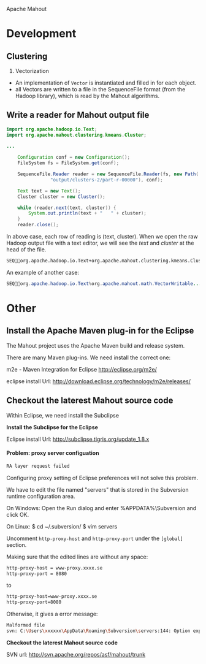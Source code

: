 Apache Mahout

# Development #

## Clustering ##

  1. Vectorization
  * An implementation of `Vector` is instantiated and filled in for each object.
  * all Vectors are written to a file in the SequenceFile format (from the Hadoop library), which is read by the Mahout algorithms.


## Write a reader for Mahout output file ##

```java
import org.apache.hadoop.io.Text;
import org.apache.mahout.clustering.kmeans.Cluster;

...
	
	Configuration conf = new Configuration();
	FileSystem fs = FileSystem.get(conf);

	SequenceFile.Reader reader = new SequenceFile.Reader(fs, new Path(
				"output/clusters-2/part-r-00000"), conf);

	Text text = new Text();
	Cluster cluster = new Cluster();

	while (reader.next(text, cluster)) {
		System.out.println(text + "   " + cluster);
	}
	reader.close();
```

In above case, each row of reading is (text, cluster). When we open the raw Hadoop output file with a text editor, we will see the _text_ and _cluster_ at the head of the file.

```bash
SEQorg.apache.hadoop.io.Text+org.apache.mahout.clustering.kmeans.Cluster...
```

An example of another case:
```java
SEQorg.apache.hadoop.io.Text%org.apache.mahout.math.VectorWritable...
```

# Other #

## Install the Apache Maven plug-in for the Eclipse ##

The Mahout project uses the Apache Maven build and release system.

There are many Maven plug-ins. We need install the correct one:

m2e - Maven Integration for Eclipse
http://eclipse.org/m2e/

eclipse install Url:
http://download.eclipse.org/technology/m2e/releases/


## Checkout the laterest Mahout source code ##

Within Eclipse, we need install the Subclipse

**Install the Subclipse for the Eclipse**

Eclipse install Url:
http://subclipse.tigris.org/update_1.8.x

#### Problem: proxy server configuation ####

```bash
RA layer request failed
```

Configuring proxy setting of Eclipse preferences will not solve this problem.

We have to edit the file named "servers" that is stored in the Subversion runtime configuration area.

On Windows:
Open the Run dialog and enter %APPDATA%\Subversion and click OK.

On Linux:
$ cd ~/.subversion/
$ vim servers

Uncomment `http-proxy-host` and `http-proxy-port` under the `[global]` section.

Making sure that the edited lines are without any space:

```bash
http-proxy-host = www-proxy.xxxx.se
http-proxy-port = 8080
```

to

```bash
http-proxy-host=www-proxy.xxxx.se
http-proxy-port=8080
```

Otherwise, it gives a error message:

```bash
Malformed file
svn: C:\Users\xxxxxx\AppData\Roaming\Subversion\servers:144: Option expected
```

**Checkout the laterest Mahout source code**

SVN url: http://svn.apache.org/repos/asf/mahout/trunk